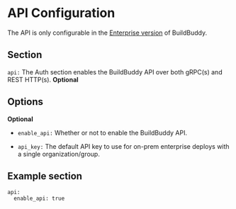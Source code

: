 <!--
{
  "name": "API",
  "category": "5eed3e2ace045b343fc0a328"
}
-->

# API Configuration
The API is only configurable in the [Enterprise version](enterprise.md) of BuildBuddy.

## Section

```api:``` The Auth section enables the BuildBuddy API over both gRPC(s) and REST HTTP(s). **Optional**

## Options

**Optional**

* ```enable_api:``` Whether or not to enable the BuildBuddy API.

* ```api_key:``` The default API key to use for on-prem enterprise deploys with a single organization/group.

## Example section

```
api:
  enable_api: true
```